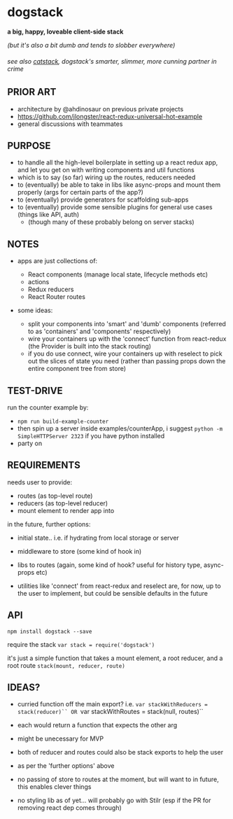 # dogstack

**a big, happy, loveable client-side stack**

_(but it's also a bit dumb and tends to slobber everywhere)_

###### see also [catstack](https://github.com/enspiral-root-systems/cat-stack), dogstack's smarter, slimmer, more cunning partner in crime

## PRIOR ART

- architecture by @ahdinosaur on previous private projects
- https://github.com/jlongster/react-redux-universal-hot-example
- general discussions with teammates

## PURPOSE

- to handle all the high-level boilerplate in setting up a react redux app, and let you get on with writing components and util functions
- which is to say (so far) wiring up the routes, reducers needed
- to (eventually) be able to take in libs like async-props and mount them properly (args for certain parts of the app?)
- to (eventually) provide generators for scaffolding sub-apps
- to (eventually) provide some sensible plugins for general use cases (things like API, auth)
  - (though many of these probably belong on server stacks)

## NOTES

- apps are just collections of:
  - React components (manage local state, lifecycle methods etc)
  - actions
  - Redux reducers
  - React Router routes

- some ideas:
  - split your components into 'smart' and 'dumb' components (referred to as 'containers' and 'components' respectively)
  - wire your containers up with the 'connect' function from react-redux (the Provider is built into the stack routing)
  - if you do use connect, wire your containers up with reselect to pick out the slices of state you need (rather than passing props down the entire component tree from store)

## TEST-DRIVE

run the counter example by:
- `npm run build-example-counter`
- then spin up a server inside examples/counterApp, i suggest `python -m SimpleHTTPServer 2323` if you have python installed
- party on

## REQUIREMENTS

needs user to provide:
- routes (as top-level route)
- reducers (as top-level reducer)
- mount element to render app into

in the future, further options:
- initial state.. i.e. if hydrating from local storage or server
- middleware to store (some kind of hook in)
- libs to routes (again, some kind of hook? useful for history type, async-props etc)

- utilities like 'connect' from react-redux and reselect are, for now, up to the user to implement, but could be sensible defaults in the future

## API

`npm install dogstack --save`

require the stack
`var stack = require('dogstack')`

it's just a simple function that takes a mount element, a root reducer, and a root route
`stack(mount, reducer, route)`

## IDEAS?

* curried function off the main export? i.e.
`var stackWithReducers = stack(reducer)``
OR
`var stackWithRoutes = stack(null, routes)``
* each would return a function that expects the other arg
* might be unecessary for MVP

* both of reducer and routes could also be stack exports to help the user
* as per the 'further options' above
* no passing of store to routes at the moment, but will want to in future, this enables clever things

- no styling lib as of yet... will probably go with Stilr (esp if the PR for removing react dep comes through)
